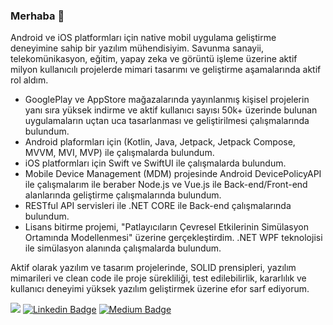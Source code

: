 ### Merhaba 👋

<!--
**ResulSilay/ResulSilay** is a ✨ _special_ ✨ repository because its `README.md` (this file) appears on your GitHub profile.
-->

Android ve iOS platformları için native mobil uygulama geliştirme deneyimine sahip bir yazılım mühendisiyim. Savunma sanayii, telekomünikasyon, eğitim, yapay zeka ve görüntü işleme üzerine aktif milyon kullanıcılı projelerde mimari tasarımı ve geliştirme aşamalarında aktif rol aldım.

- GooglePlay ve AppStore mağazalarında yayınlanmış kişisel projelerin yanı sıra yüksek indirme ve aktif kullanıcı sayısı 50k+ üzerinde bulunan uygulamaların uçtan uca tasarlanması ve geliştirilmesi çalışmalarında bulundum.
- Android plaformları için (Kotlin, Java, Jetpack, Jetpack Compose, MVVM, MVI, MVP) ile çalışmalarda bulundum.
- iOS platformları için Swift ve SwiftUI ile çalışmalarda bulundum.
- Mobile Device Management (MDM) projesinde Android DevicePolicyAPI ile çalışmalarım ile beraber Node.js ve Vue.js ile Back-end/Front-end alanlarında geliştirme çalışmalarında bulundum.
- RESTful API servisleri ile .NET CORE ile Back-end çalışmalarında bulundum.
- Lisans bitirme projemi, "Patlayıcıların Çevresel Etkilerinin Simülasyon Ortamında Modellenmesi" üzerine gerçekleştirdim. .NET WPF teknolojisi ile simülasyon alanında çalışmalarda bulundum.

Aktif olarak yazılım ve tasarım projelerinde, SOLID prensipleri, yazılım mimarileri ve clean code ile proje sürekliliği, test edilebilirlik, kararlılık ve kullanıcı deneyimi yüksek yazılım geliştirmek üzerine efor sarf ediyorum.

![](https://komarev.com/ghpvc/?username=ResulSilay&color=000000&style=for-the-badge&label=VIEWS)
[![Linkedin Badge](https://img.shields.io/badge/RESULSILAY-000?style=for-the-badge&logo=linkedin)](https://www.linkedin.com/in/resulsilay/)
[![Medium Badge](https://img.shields.io/badge/RESULSILAY-000?style=for-the-badge&logo=medium)](https://resulsilay.medium.com/)
